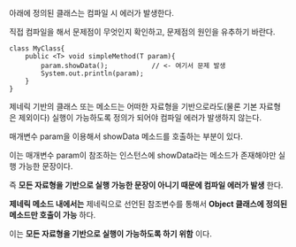 아래에 정의된 클래스는 컴파일 시 에러가 발생한다. 

직접 컴파일을 해서 문제점이 무엇인지 확인하고, 문제점의 원인을 유추하기 바란다.

```
class MyClass{
	public <T> void simpleMethod(T param){
		param.showData();			// <- 여기서 문제 발생
		System.out.println(param);
	}
}
```

제네릭 기반의 클래스 또는 메소드는 어떠한 자료형을 기반으로라도(물론 기본 자료형은 제외이다) 실행이 가능하도록 정의가 되어야 컴파일 에러가 발생하지 않는다.

매개변수 param을 이용해서 showData 메소드를 호출하는 부분이 있다. 

이는 매개변수 param이 참조하는 인스턴스에 showData라는 메소드가 존재해야만 실행 가능한 문장이다. 

즉 **모든 자료형을 기반으로 실행 가능한 문장이 아니기 때문에 컴파일 에러가 발생** 한다.

**제네릭 메소드 내에서는** 제네릭으로 선언된 참조변수를 통해서 **Object 클래스에 정의된 메소드만 호출이 가능** 하다. 

이는 **모든 자료형을 기반으로 실행이 가능하도록 하기 위함** 이다.